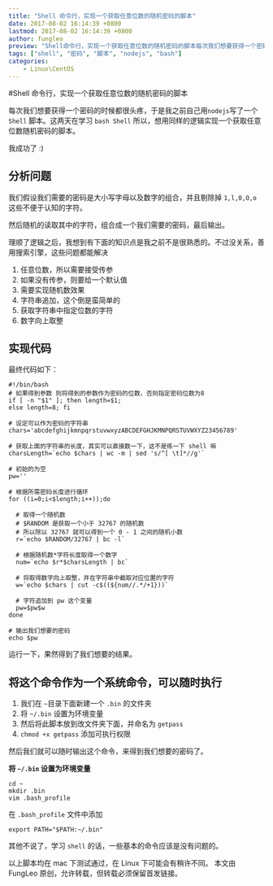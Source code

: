 ```yaml
---
title: "Shell 命令行，实现一个获取任意位数的随机密码的脚本"
date: 2017-08-02 16:14:39 +0800
lastmod: 2017-08-02 16:14:39 +0800
author: fungleo
preview: "Shell命令行，实现一个获取任意位数的随机密码的脚本每次我们想要获得一个密码的时候都很头疼，于是我之前自己用nodejs写了一个Shell脚本。这两天在学习bashShell所以，想用同样的逻辑实现一个获取任意位数随机密码的脚本。我成功了:)分析问题我们假设我们需要的密码是大小写字母以及数字的组合，并且剔除掉1,l,0,O,o这些不便于认知的字符。然后随机的读取其中的字符，组合成"
tags: ["shell", "密码", "脚本", "nodejs", "bash"]
categories:
    - Linux\CentOS
---
```


#Shell 命令行，实现一个获取任意位数的随机密码的脚本

每次我们想要获得一个密码的时候都很头疼，于是我之前自己用`nodejs`写了一个 `Shell` 脚本。这两天在学习 `bash Shell` 所以，想用同样的逻辑实现一个获取任意位数随机密码的脚本。

我成功了 :)

## 分析问题

我们假设我们需要的密码是大小写字母以及数字的组合，并且剔除掉 `1,l,0,O,o` 这些不便于认知的字符。

然后随机的读取其中的字符，组合成一个我们需要的密码，最后输出。

理顺了逻辑之后，我想到有下面的知识点是我之前不是很熟悉的。不过没关系，善用搜索引擎，这些问题都能解决

1. 任意位数，所以需要接受传参
2. 如果没有传参，则要给一个默认值
3. 需要实现随机数效果
4. 字符串追加，这个倒是蛮简单的
5. 获取字符串中指定位数的字符
6. 数字向上取整

## 实现代码

最终代码如下：
```
#!/bin/bash
# 如果得到参数 则将得到的参数作为密码的位数，否则指定密码位数为8
if [ -n "$1" ]; then length=$1;
else length=8; fi

# 设定可以作为密码的字符串
chars='abcdefghijkmnpqrstuvwxyzABCDEFGHJKMNPQRSTUVWXYZ23456789'

# 获取上面的字符串的长度，其实可以直接数一下，这不是练一下 shell 嘛
charsLength=`echo $chars | wc -m | sed 's/^[ \t]*//g'`

# 初始的为空
pw=''

# 根据所需密码长度进行循环
for ((i=0;i<$length;i++));do
  
  # 取得一个随机数
  # $RANDOM 是获取一个小于 32767 的随机数
  # 所以除以 32767 就可以得到一个 0 - 1 之间的随机小数 
  r=`echo $RANDOM/32767 | bc -l`
  
  # 根据随机数*字符长度取得一个数字
  num=`echo $r*$charsLength | bc`
  
  # 将取得数字向上取整，并在字符串中截取对应位置的字符
  w=`echo $chars | cut -c$((${num//.*/+1}))`
  
  # 字符追加到 pw 这个变量
  pw=$pw$w
done

# 输出我们想要的密码
echo $pw
```

运行一下，果然得到了我们想要的结果。

## 将这个命令作为一个系统命令，可以随时执行

1. 我们在 `~`目录下面新建一个 `.bin` 的文件夹
2. 将 `~/.bin` 设置为环境变量
3. 然后将此脚本放到改文件夹下面，并命名为 `getpass`
4. `chmod +x getpass` 添加可执行权限

然后我们就可以随时输出这个命令，来得到我们想要的密码了。

**将 `~/.bin` 设置为环境变量**
```
cd ~
mkdir .bin
vim .bash_profile
```
在 `.bash_profile` 文件中添加 
```
export PATH="$PATH:~/.bin"
```

其他不说了，学习 `shell` 的话，一些基本的命令应该是没有问题的。

以上脚本均在 mac 下测试通过，在 Linux 下可能会有稍许不同。
本文由 FungLeo 原创，允许转载，但转载必须保留首发链接。




